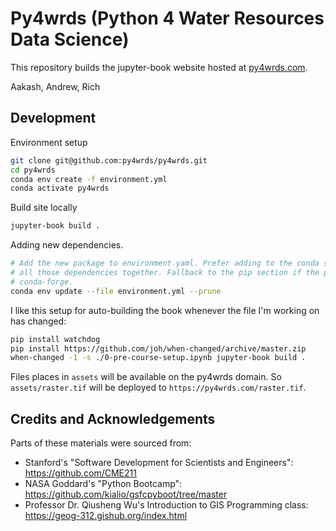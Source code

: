 # Py4wrds (Python 4 Water Resources Data Science)

This repository builds the jupyter-book website hosted at [py4wrds.com](https://www.py4wrds.com).

Aakash, Andrew, Rich 



## Development

Environment setup

```bash
git clone git@github.com:py4wrds/py4wrds.git
cd py4wrds
conda env create -f environment.yml
conda activate py4wrds
```

Build site locally

```bash
jupyter-book build .
```

Adding new dependencies.

```bash
# Add the new package to environment.yaml. Prefer adding to the conda section so conda can resolve
# all those dependencies together. Fallback to the pip section if the package isn't supported in 
# conda-forge.
conda env update --file environment.yml --prune
```


I like this setup for auto-building the book whenever the file I'm working on has changed:

```bash
pip install watchdog
pip install https://github.com/joh/when-changed/archive/master.zip
when-changed -1 -s ./0-pre-course-setup.ipynb jupyter-book build .
```

Files places in `assets` will be available on the py4wrds domain. So `assets/raster.tif` will be deployed to `https://py4wrds.com/raster.tif`.


## Credits and Acknowledgements 

Parts of these materials were sourced from:

* Stanford's "Software Development for Scientists and Engineers": https://github.com/CME211
* NASA Goddard's "Python Bootcamp": https://github.com/kialio/gsfcpyboot/tree/master
* Professor Dr. Qiusheng Wu's Introduction to GIS Programming class: https://geog-312.gishub.org/index.html